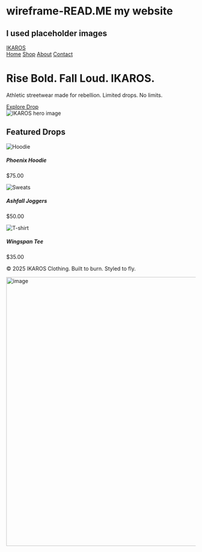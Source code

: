 # wireframe-READ.ME my website
## I used placeholder images
<!DOCTYPE html>
<html lang="en">
<head>
  <meta charset="UTF-8" />
  <meta name="viewport" content="width=device-width, initial-scale=1.0"/>
  <title>IKAROS</title>
  <link href="https://cdn.jsdelivr.net/npm/bootstrap@5.3.0/dist/css/bootstrap.min.css" rel="stylesheet">
</head>
<body class="bg-dark text-light">

  <!-- Navbar -->
  <nav class="navbar navbar-expand-lg navbar-dark bg-black border-bottom border-secondary">
    <div class="container-fluid">
      <a class="navbar-brand fw-bold" href="#">IKAROS</a>
      <div>
        <a class="nav-link d-inline text-light" href="#">Home</a>
        <a class="nav-link d-inline text-light" href="#">Shop</a>
        <a class="nav-link d-inline text-light" href="#">About</a>
        <a class="nav-link d-inline text-light" href="#">Contact</a>
      </div>
    </div>
  </nav>

  <!-- Hero Banner -->
  <div class="container my-5">
    <div class="row align-items-center">
      <div class="col-md-6">
        <h1 class="display-4 fw-bold">Rise Bold. Fall Loud. IKAROS.</h1>
        <p class="lead">Athletic streetwear made for rebellion. Limited drops. No limits.</p>
        <a href="#" class="btn btn-outline-light">Explore Drop</a>
      </div>
      <div class="col-md-6 text-center">
        <img src="https://via.placeholder.com/400x400" class="img-fluid rounded" alt="IKAROS hero image">
      </div>
    </div>
  </div>

  <!-- Product Preview Grid -->
  <div class="container">
    <h2 class="text-center mb-4">Featured Drops</h2>
    <div class="row">
      <div class="col-md-4 mb-4">
        <div class="card bg-secondary text-white">
          <img src="https://via.placeholder.com/300x300" class="card-img-top" alt="Hoodie">
          <div class="card-body">
            <h5 class="card-title">Phoenix Hoodie</h5>
            <p class="card-text">$75.00</p>
          </div>
        </div>
      </div>
      <div class="col-md-4 mb-4">
        <div class="card bg-secondary text-white">
          <img src="https://via.placeholder.com/300x300" class="card-img-top" alt="Sweats">
          <div class="card-body">
            <h5 class="card-title">Ashfall Joggers</h5>
            <p class="card-text">$50.00</p>
          </div>
        </div>
      </div>
      <div class="col-md-4 mb-4">
        <div class="card bg-secondary text-white">
          <img src="https://via.placeholder.com/300x300" class="card-img-top" alt="T-shirt">
          <div class="card-body">
            <h5 class="card-title">Wingspan Tee</h5>
            <p class="card-text">$35.00</p>
          </div>
        </div>
      </div>
    </div>
  </div>

  <!-- Footer -->
  <footer class="text-center py-4 border-top border-secondary mt-5">
    <p class="mb-0">© 2025 IKAROS Clothing. Built to burn. Styled to fly.</p>
  </footer>

</body>
</html>

<img width="942" height="715" alt="image" src="https://github.com/user-attachments/assets/093ba26b-d133-49af-b2e8-9a198c816bf7" />

